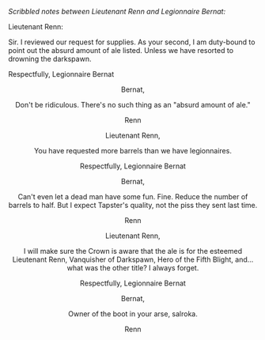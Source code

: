 <i> Scribbled notes between Lieutenant Renn and Legionnaire Bernat: </i>

Lieutenant Renn:

Sir. I reviewed our request for supplies. As your second, I am duty-bound to point out the absurd amount of ale listed. Unless we have resorted to drowning the darkspawn.

Respectfully,
Legionnaire Bernat
<center>

Bernat,

Don't be ridiculous. There's no such thing as an "absurd amount of ale."

Renn
<center>

Lieutenant Renn,

You have requested more barrels than we have legionnaires.

Respectfully,
Legionnaire Bernat
<center>

Bernat,

Can't even let a dead man have some fun. Fine. Reduce the number of barrels to half. But I expect Tapster's quality, not the piss they sent last time.

Renn
<center>

Lieutenant Renn,

I will make sure the Crown is aware that the ale is for the esteemed Lieutenant Renn, Vanquisher of Darkspawn, Hero of the Fifth Blight, and... what was the other title? I always forget.

Respectfully,
Legionnaire Bernat
<center>

Bernat,

Owner of the boot in your arse, salroka.

Renn
